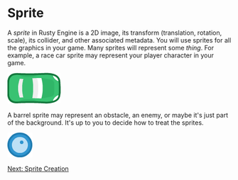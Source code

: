 # Sprite

A _sprite_ in Rusty Engine is a 2D image, its transform (translation, rotation, scale), its collider, and other associated metadata. You will use sprites for all the graphics in your game. Many sprites will represent some _thing_. For example, a race car sprite may represent your player character in your game.

![green race car sprite](https://github.com/CleanCut/rusty_engine/raw/main/assets/sprite/racing/car_green.png)

A barrel sprite may represent an obstacle, an enemy, or maybe it's just part of the background. It's up to you to decide how to treat the sprites.

![blue barrel sprite](https://github.com/CleanCut/rusty_engine/raw/main/assets/sprite/racing/barrel_blue.png)

[Next: Sprite Creation](55-sprite-creation.md)
